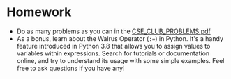 # Homework

- Do as many problems as you can in the [CSE_CLUB_PROBLEMS.pdf](CSE_CLUB_PROBLEMS.pdf)
- As a bonus, learn about the Walrus Operator (`:=`) in Python. It's a handy feature introduced in Python 3.8 that allows you to assign values to variables within expressions. Search for tutorials or documentation online, and try to understand its usage with some simple examples. Feel free to ask questions if you have any!
